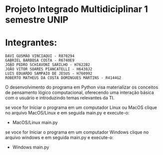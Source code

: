 # Projeto Integrado Multidiciplinar 1 semestre UNIP


# Integrantes:
    DAVI GUSMÃO VINCIAQUI - R870294
    GABRIEL BARBOSA COSTA - R6740E9
    JOÃO PEDRO SCHIAVONI SARILHO - H7622B2
    JOÃO VITOR SOARES PIANCATELLI - H6438J2
    LUIS EDUARDO SAMPAIO DE JESUS - H760992
    ROBERTO MATHEUS DA COSTA DOMINGUES MARTINS - R4144G2


O desenvolvimento do programa em Python visa materializar os conceitos de pensamento lógico computacional, oferecendo uma interação básica com o usuário e introduzindo temas relevantes da TI.

se voce for Iniciar o programa em um computador Linux ou MacOS clique no arquivo MacOS/Linux e em seguida main.py e execute-o:
- MacOS/Linux
    main.py

se voce for Iniciar o programa em um computador Windows clique no arquivo windows e em seguida main.py e execute-o:
- Windows
    main.py